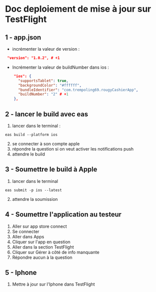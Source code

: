 # Doc deploiement de mise à jour sur TestFlight

## 1 - app.json

- incrémenter la valeur de version :

```json
 "version": "1.0.2", # +1
```

- Incrémenter la valeur de buildNumber dans ios :

```json
    "ios": {
      "supportsTablet": true,
      "backgroundColor": "#ffffff",
      "bundleIdentifier": "com.trempoling69.rougyCashierApp",
      "buildNumber": "2" # +1
    },
```

## 2 - lancer le build avec eas

1. lancer dans le terminal :

```shell
eas build --platform ios
```

2. se connecter à son compte apple
3. répondre la question si on veut activer les notifications push
4. attendre le build

## 3 - Soumettre le build à Apple

1. lancer dans le terminal

```
eas submit -p ios --latest
```

2. attendre la soumission

## 4 - Soumettre l'application au testeur

1. Aller sur app store connect
2. Se connecter
3. Aller dans Apps
4. Cliquer sur l'app en question
5. Aller dans la section TestFlight
6. Cliquer sur Gérer à côté de info manquante
7. Répondre aucun à la question

## 5 - Iphone

1. Mettre à jour sur l'Iphone dans TestFlight
